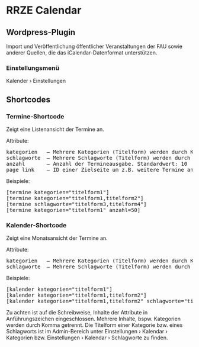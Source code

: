 # RRZE Calendar

## Wordpress-Plugin

Import und Veröffentlichung öffentlicher Veranstaltungen der FAU sowie anderer Quellen, die das iCalendar-Datenformat unterstützen.

### Einstellungsmenü

Kalender › Einstellungen

## Shortcodes

### Termine-Shortcode

Zeigt eine Listenansicht der Termine an.

Attribute:

<pre>
kategorien   &mdash; Mehrere Kategorien (Titelform) werden durch Komma getrennt
schlagworte  &mdash; Mehrere Schlagworte (Titelform) werden durch Komma getrennt
anzahl       &mdash; Anzahl der Termineausgabe. Standardwert: 10
page_link    &mdash; ID einer Zielseite um z.B. weitere Termine anzuzeigen
</pre>

Beispiele:

<pre>
[termine kategorien="titelform1"]
[termine kategorien="titelform1,titelform2"]
[termine schlagworte="titelform3,titelform4"]
[termine kategorien="titelform1" anzahl=50]
</pre>

### Kalender-Shortcode

Zeigt eine Monatsansicht der Termine an.

Attribute:

<pre>
kategorien   &mdash; Mehrere Kategorien (Titelform) werden durch Komma getrennt.
schlagworte  &mdash; Mehrere Schlagworte (Titelform) werden durch Komma getrennt.
</pre>

Beispiele:

<pre>
[kalender kategorien="titelform1"]
[kalender kategorien="titelform1,titelform2"]
[kalender kategorien="titelform1,titelform2" schlagworte="titelform3,titelform4"]
</pre>

Zu achten ist auf die Schreibweise, Inhalte der Attribute in Anführungszeichen eingeschlossen. Mehrere Inhalte, bspw. Kategorien werden durch Komma getrennt.
Die Titelform einer Kategorie bzw. eines Schlagworts ist im Admin-Bereich unter Einstellungen › Kalendar › Kategorien bzw. Einstellungen › Kalendar › Schlagworte zu finden.
